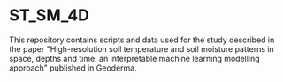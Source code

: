 # ST_SM_4D
This repository contains scripts and data used for the study described in the paper "High-resolution soil temperature and soil moisture patterns in space, depths and time: an interpretable machine learning modelling approach" published in Geoderma.
